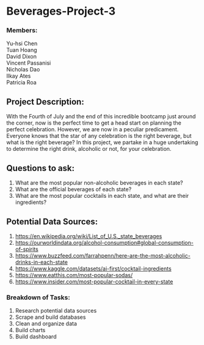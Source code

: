 # Beverages-Project-3

### Members:
Yu-hsi Chen \
Tuan Hoang \
David Dixon \
Vincent Passanisi \
Nicholas Dao \
Ilkay Ates\
Patricia Roa

## Project Description:
With the Fourth of July and the end of this incredible bootcamp just around the corner, now is the perfect time to get a head start on planning the perfect celebration. However, we are now in a peculiar predicament. Everyone knows that the star of any celebration is the right beverage, but what is the right beverage? In this project, we partake in a huge undertaking to determine the right drink, alcoholic or not, for your celebration. 

## Questions to ask:
1. What are the most popular non-alcoholic beverages in each state?
2. What are the official beverages of each state?
3. What are the most popular cocktails in each state, and what are their ingredients?

## Potential Data Sources:
1. https://en.wikipedia.org/wiki/List_of_U.S._state_beverages
2. https://ourworldindata.org/alcohol-consumption#global-consumption-of-spirits
3. https://www.buzzfeed.com/farrahpenn/here-are-the-most-alcoholic-drinks-in-each-state
4. https://www.kaggle.com/datasets/ai-first/cocktail-ingredients
5. https://www.eatthis.com/most-popular-sodas/
6. https://www.insider.com/most-popular-cocktail-in-every-state

### Breakdown of Tasks:
1. Research potential data sources
2. Scrape and build databases
3. Clean and organize data
4. Build charts
5. Build dashboard